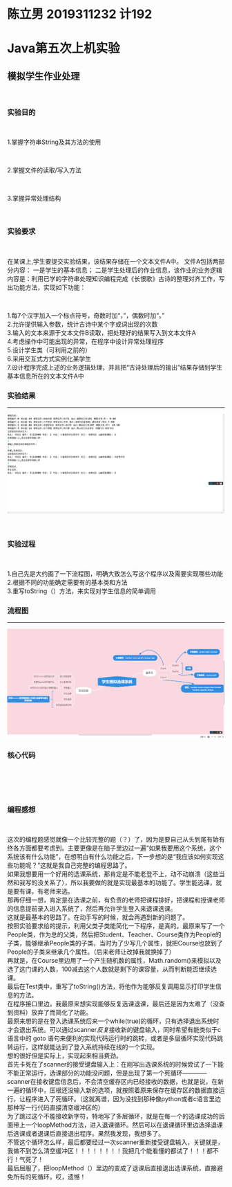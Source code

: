 # 陈立男 2019311232 计192 
# Java第五次上机实验
## 模拟学生作业处理


<br>

### 实验目的  

<br>

1.掌握字符串String及其方法的使用



<br>

2.掌握文件的读取/写入方法

<br>

3.掌握异常处理结构


<br>



### 实验要求

<br>

在某课上,学生要提交实验结果，该结果存储在一个文本文件A中。
文件A包括两部分内容：
一是学生的基本信息；
二是学生处理后的作业信息，该作业的业务逻辑内容是：利用已学的字符串处理知识编程完成《长恨歌》古诗的整理对齐工作，写出功能方法，实现如下功能：
  
    
<br>

1.每7个汉字加入一个标点符号，奇数时加“，”，偶数时加“。”<br>
2.允许提供输入参数，统计古诗中某个字或词出现的次数<br>
3.输入的文本来源于文本文件B读取，把处理好的结果写入到文本文件A<br>
4.考虑操作中可能出现的异常，在程序中设计异常处理程序<br>
5.设计学生类（可利用之前的）<br>
6.采用交互式方式实例化某学生<br>
7.设计程序完成上述的业务逻辑处理，并且把“古诗处理后的输出”结果存储到学生基本信息所在的文本文件A中<br>


### 实验结果
----
![](https://github.com/Mellisa1002/javalab3/blob/main/%E5%BE%AE%E4%BF%A1%E5%9B%BE%E7%89%87_20201024200700.png)

<br>

### 实验过程

<br>

1.自己先是大约画了一下流程图，明确大致怎么写这个程序以及需要实现哪些功能<br>
2.根据不同的功能确定需要有的基本类和方法<br>
3.重写toString（）方法，来实现对学生信息的简单调用<br>

### 流程图
----
![](https://github.com/Mellisa1002/javalab3/blob/main/9566eac7b5cb52137c6a8e5a02a078a.png)

### 核心代码

<br>

```



```

### 编程感想

<br>

这次的编程题感觉就像一个比较完整的题（？）了，因为是要自己从头到尾有始有终各方面都要考虑到。主要更像是在脑子里边过一遍“如果我要用这个系统，这个系统该有什么功能”，在想明白有什么功能之后，下一步想的是“我应该如何实现这些功能呢？”这就是我自己完整的编程思路了。<br>
如果我想要用一个好用的选课系统，那肯定是不能老登不上，动不动崩溃（这些当然和我写的没关系了），所以我要做的就是实现最基本的功能了。学生能选课，就是要有课，有老师来选。<br>
那再仔细一想，肯定是在选课之前，有负责的老师把课程排好，把课程和授课老师的信息提前录入进入系统了，然后再允许学生登入来退课选课。<br>
这就是最基本的思路了。在动手写的时候，就会再遇到新的问题了。<br>
按照实验要求给的提示，利用父类子类能简化一下程序，是真的。最原来写了一个People类，作为总的父类，然后把Student、Teacher、Course类作为People的子类，能够继承People类的子类，当时为了少写几个属性，就把Course也放到了People的子类来继承几个属性。（后来老师让改掉我就换掉了）<br>
再就是，在Course里边用了一个产生随机数的属性，Math.random()来模拟以及选了这门课的人数，100减去这个人数就是剩下的课容量，从而判断能否继续选课。<br>
最后在Test类中，重写了toString()方法，将他作为能够反复调用显示打印学生信息的方法。<br>
在程序接口里边，我最原来想实现能够反复选课退课，最后还是因为太难了（没查到资料）放弃了而简化了功能。<br>
最原来想的是在登入选课系统后来一个while(true)的循环，只有选择退出系统时才会退出系统。可以通过scanner*反复*接收新的键盘输入，同时希望有能类似于c语言中的 goto 语句来便利的实现代码运行时的跳转，或者是多层循环实现代码跳转运行，这样就能达到了登入系统持续在线的一个实现。<br>
想的很好但是实际上，实现起来相当费劲。<br>
首先卡死在了scanner的接受键盘输入上：在刚写出选课系统的时候尝试了一下能不能正常运行，选课部分的功能没问题，但是出现了第一个死循环————scanner在接收键盘信息后，不会清空缓存区内已经接收的数据，也就是说，在新一遍的循环中，压根还没输入新的选项，就按照着原来保存在缓存区的数据直接运行，让程序进入了死循环。（这就离谱，因为没找到那种像python或者c语言里边那种写一行代码直接清空缓冲区的）<br>
为了跳过这个不能接收新字符，特地写了多层循环，就是在每一个的选课成功的后面带上一个loopMethod方法，进入退课循环。然后可以在退课循环里边选择退课后选课或者退课后直接退出程序。果然我发现，我想多了。<br>
不管这个循环怎么样，最后都要经过一次scanner重新接受键盘输入，关键就是，我做不到怎么清空缓冲区！！！！！！！！我把几个能看懂的都试了！！！都不行！气死了！<br>
最后屈服了，把loopMethod（）里边的变成了退课后直接退出选课系统，直接避免所有的死循环。哎，遗憾！


